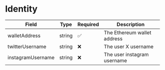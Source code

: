 # Identity



| Field             | Type   | Required | Description                 |
| ----------------- | ------ | -------- | --------------------------- |
| walletAddress     | string | ✅        | The Ethereum wallet address |
| twitterUsername   | string | ❌        | The user X username         |
| instagramUsername | string | ❌        | The user instagram username |
